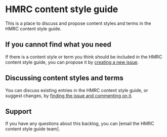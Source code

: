 
# HMRC content style guide

This is a place to discuss and propose content styles and terms in the HMRC content style guide.

## If you cannot find what you need

If there is a content style or term you think should be included in the HMRC content style guide, you can propose it by [creating a new issue](https://github.com/hmrc/HMRC-content-style-guide/issues/new).

## Discussing content styles and terms

You can discuss existing entries in the HMRC content style guide, or suggest changes, by [finding the issue and commenting on it](https://github.com/hmrc/HMRC-content-style-guide/issues/).

## Support

If you have any questions about this backlog, you can [email the HMRC content style guide team].


